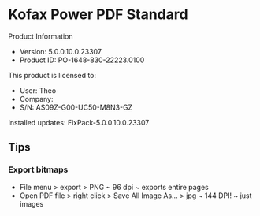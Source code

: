 # Kofax Power PDF Standard

Product Information

* Version: 5.0.0.10.0.23307
* Product ID:  PO-1648-830-22223.0100

This product is licensed to:
* User: Theo
* Company:
* S/N: AS09Z-G00-UC50-M8N3-GZ

Installed updates: FixPack-5.0.0.10.0.23307


## Tips

### Export bitmaps

* File menu > export > PNG ~ 96 dpi ~ exports entire pages
* Open PDF file > right click > Save All Image As... > jpg ~ 144 DPI! ~ just images




